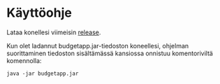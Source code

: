 # Käyttöohje
Lataa konellesi viimeisin [release](https://github.com/RHeikkinen/otm-harjoitustyo/releases/tag/v1.0).

Kun olet ladannut budgetapp.jar-tiedoston koneellesi, ohjelman suorittaminen tiedoston sisältämässä kansiossa onnistuu komentoriviltä komennolla:
```
java -jar budgetapp.jar
```
